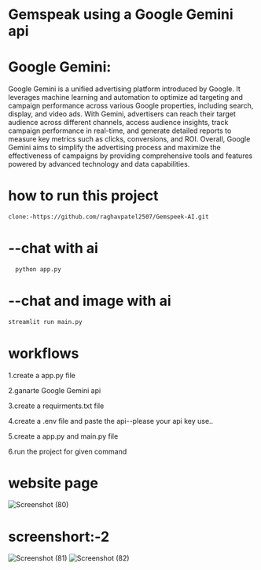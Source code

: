 # Gemspeak using a Google Gemini api
# Google Gemini:

Google Gemini is a unified advertising platform introduced by Google. It leverages machine learning and automation to optimize ad targeting and campaign performance across various Google properties, including search, display, and video ads. With Gemini, advertisers can reach their target audience across different channels, access audience insights, track campaign performance in real-time, and generate detailed reports to measure key metrics such as clicks, conversions, and ROI. Overall, Google Gemini aims to simplify the advertising process and maximize the effectiveness of campaigns by providing comprehensive tools and features powered by advanced technology and data capabilities.

# how to run this project
```bash
clone:-https://github.com/raghavpatel2507/Gemspeek-AI.git
```

# --chat with ai
```bash 
  python app.py
``` 

# --chat and image with ai
```bash
streamlit run main.py 
```
# workflows
1.create a app.py file

2.ganarte Google Gemini api

3.create a requirments.txt file

4.create a .env file and paste the api--please your api key use..

5.create a app.py and main.py file

6.run the project for given command

# website page
![Screenshot (80)](https://github.com/raghavpatel2507/Gemspeek-AI/assets/127617393/3f40d8ab-f0cb-49b3-a070-332e686e6f6b)

# screenshort:-2
![Screenshot (81)](https://github.com/raghavpatel2507/Gemspeek-AI/assets/127617393/8ac8314e-8f71-40dd-ba3c-20c3c353a0f4)
![Screenshot (82)](https://github.com/raghavpatel2507/Gemspeek-AI/assets/127617393/7716033f-9c14-4f79-a1d6-f13aebad69cc)


